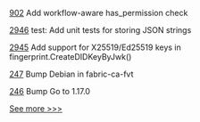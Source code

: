 
[902](https://github.com/hyperledger/grid/pull/902) Add workflow-aware has_permission check

[2946](https://github.com/hyperledger/aries-framework-go/pull/2946) test: Add unit tests for storing JSON strings

[2945](https://github.com/hyperledger/aries-framework-go/pull/2945) Add support for X25519/Ed25519 keys in fingerprint.CreateDIDKeyByJwk()

[247](https://github.com/hyperledger/fabric-ca/pull/247) Bump Debian in fabric-ca-fvt

[246](https://github.com/hyperledger/fabric-ca/pull/246) Bump Go to 1.17.0


[See more >>>](https://start-here.hyperledger.org/pull-requests)
